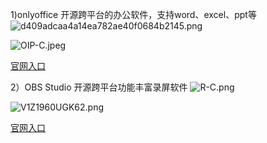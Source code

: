 1)onlyoffice
开源跨平台的办公软件，支持word、excel、ppt等
![d409adcaa4a14ea782ae40f0684b2145.png](https://github.com/user-attachments/assets/8bdca6bf-173e-44f1-ae63-edc76e141f42)

![OIP-C.jpeg](https://github.com/user-attachments/assets/101487cf-f3bd-4d41-888f-447cf3d774fc)


[官网入口](https://www.onlyoffice.com/zh/)

2）OBS Studio
开源跨平台功能丰富录屏软件
![R-C.png](https://github.com/user-attachments/assets/4885fb96-8c86-4757-bbc1-56b6d05fc14b)

![V1Z1960UGK62.png](https://github.com/user-attachments/assets/02acefea-8bcd-4d6c-8185-1c2565c246b0)

[官网入口](https://obsproject.com/)
